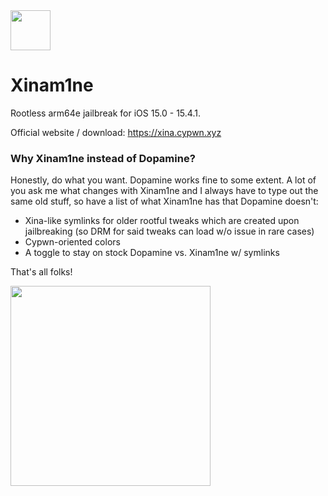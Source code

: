 <img src="https://repo.keycap.one/icons/Xinam1ne.png" width="64" />

# Xinam1ne

Rootless arm64e jailbreak for iOS 15.0 - 15.4.1.

Official website / download: https://xina.cypwn.xyz

### Why Xinam1ne instead of Dopamine?

Honestly, do what you want. Dopamine works fine to some extent. A lot of you ask me what changes with Xinam1ne and I always have to type out the same old stuff, so have a list of what Xinam1ne has that Dopamine doesn't:
- Xina-like symlinks for older rootful tweaks which are created upon jailbreaking (so DRM for said tweaks can load w/o issue in rare cases)
- Cypwn-oriented colors
- A toggle to stay on stock Dopamine vs. Xinam1ne w/ symlinks

That's all folks!

<img src="https://media.tenor.com/xvo8-YQ78P0AAAAC/porky-pig.gif)https://media.tenor.com/xvo8-YQ78P0AAAAC/porky-pig.gif" width="320" />
